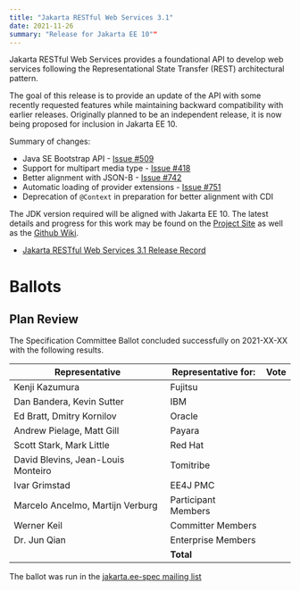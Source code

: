 ```yaml
---
title: "Jakarta RESTful Web Services 3.1"
date: 2021-11-26
summary: "Release for Jakarta EE 10""
---
```

Jakarta RESTful Web Services provides a foundational API to develop web services following the Representational
State Transfer (REST) architectural pattern.

The goal of this release is to provide an update of the API with some recently requested features while maintaining 
backward compatibility with earlier releases. Originally planned to be an independent release, it is now
being proposed for inclusion in Jakarta EE 10.

Summary of changes:

* Java SE Bootstrap API - [Issue #509](https://github.com/eclipse-ee4j/jaxrs-api/issues/509)
* Support for multipart media type - [Issue #418](https://github.com/eclipse-ee4j/jaxrs-api/issues/418)
* Better alignment with JSON-B - [Issue #742](https://github.com/eclipse-ee4j/jaxrs-api/issues/742)
* Automatic loading of provider extensions - [Issue #751](https://github.com/eclipse-ee4j/jaxrs-api/issues/751)
* Deprecation of `@Context` in preparation for better alignment with CDI
    
The JDK version required will be aligned with Jakarta EE 10. The latest details and progress for this work 
may be found on the [Project Site](https://projects.eclipse.org/projects/ee4j.jaxrs) as well as the
[Github Wiki](https://github.com/eclipse-ee4j/jaxrs-api/wiki).

* [Jakarta RESTful Web Services 3.1 Release Record](https://projects.eclipse.org/projects/ee4j.jaxrs/releases/3.1.0)

# Ballots

## Plan Review

The Specification Committee Ballot concluded successfully on 2021-XX-XX with the following results.

| Representative                                 | Representative for: |  Vote   |
|------------------------------------------------|---------------------|---------|
| Kenji Kazumura                                 | Fujitsu             |         |
| Dan Bandera, Kevin Sutter                      | IBM                 |         |
| Ed Bratt, Dmitry Kornilov                      | Oracle              |         |
| Andrew Pielage, Matt Gill                      | Payara              |         |
| Scott Stark, Mark Little                       | Red Hat             |         |
| David Blevins, Jean-Louis Monteiro             | Tomitribe           |         |
| Ivar Grimstad                                  | EE4J PMC            |         |
| Marcelo Ancelmo, Martijn Verburg               | Participant Members |         |
| Werner Keil                                    | Committer Members   |         |
| Dr. Jun Qian                                   | Enterprise Members  |         |
|                                                | **Total**           |         |

The ballot was run in the [jakarta.ee-spec mailing list](https://www.eclipse.org/lists/jakarta.ee-spec/msgXXXXX.html)